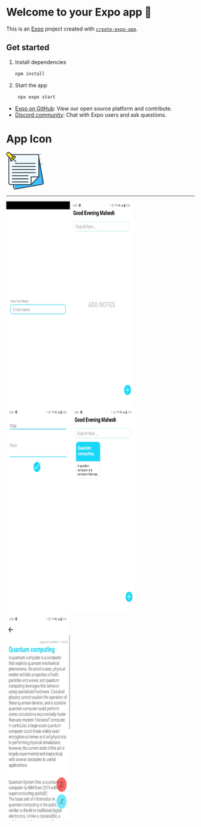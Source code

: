 # Welcome to your Expo app 👋

This is an [Expo](https://expo.dev) project created with [`create-expo-app`](https://www.npmjs.com/package/create-expo-app).

## Get started

1. Install dependencies

   ```bash
   npm install
   ```

2. Start the app

   ```bash
    npx expo start
   ```


- [Expo on GitHub](https://github.com/expo/expo): View our open source platform and contribute.
- [Discord community](https://chat.expo.dev): Chat with Expo users and ask questions.


# App Icon

<img src='./Image/icon.png' width="100" height="100">

<hr>

<img src='./Image/frantpage.jpg' width="170" height="550"><img src='./Image/homepage.jpg' width="170" height="550"><img src='./Image/notecreate.jpg' width="170" height="550">
<img src='./Image/home 2 .jpg' width="170" height="550"><img src='./Image/reader.jpg' width="170" height="550">